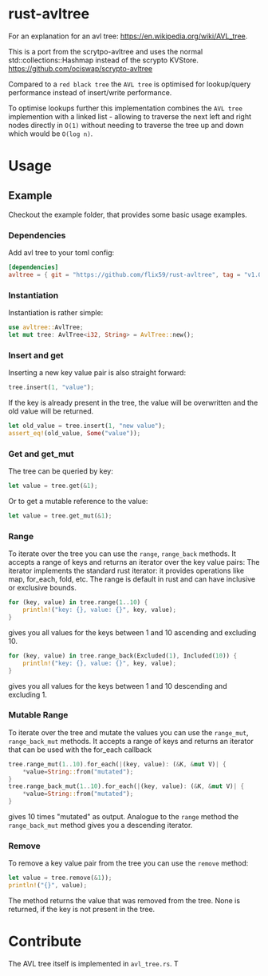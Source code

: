 # rust-avltree

For an explanation for an avl tree: https://en.wikipedia.org/wiki/AVL_tree.

This is a port from the scrytpo-avltree and uses the normal std::collections::Hashmap instead of the scrypto KVStore. https://github.com/ociswap/scrypto-avltree 

Compared to a `red black tree` the `AVL tree` is optimised for lookup/query performance instead of insert/write performance.

To optimise lookups further this implementation combines the `AVL tree` implemention with a linked list - allowing to traverse the next left and right nodes directly in `O(1)` without needing to traverse the tree up and down which would be `O(log n)`.

# Usage

## Example
Checkout the example folder, that provides some basic usage examples.

### Dependencies
Add avl tree to your toml config:
```toml
[dependencies]
avltree = { git = "https://github.com/flix59/rust-avltree", tag = "v1.0.0" }
```

### Instantiation 
Instantiation is rather simple:
```rust
use avltree::AvlTree;
let mut tree: AvlTree<i32, String> = AvlTree::new();
```

### Insert and get
Inserting a new key value pair is also straight forward:
```rust
tree.insert(1, "value");
```
If the key is already present in the tree, the value will be overwritten and the old value will be returned.
```rust
let old_value = tree.insert(1, "new value");
assert_eq!(old_value, Some("value"));
```

### Get and get_mut
The tree can be queried by key:
```rust
let value = tree.get(&1);
```
Or to get a mutable reference to the value:
```rust
let value = tree.get_mut(&1);
```

### Range
To iterate over the tree you can use the `range`, `range_back` methods.
It accepts a range of keys and returns an iterator over the key value pairs:
The iterator implements the standard rust iterator: it provides operations like map, for_each, fold, etc.
The range is default in rust and can have inclusive or exclusive bounds.
```rust
for (key, value) in tree.range(1..10) {
    println!("key: {}, value: {}", key, value);
}
```
gives you all values for the keys between 1 and 10 ascending and excluding 10.
```rust
for (key, value) in tree.range_back(Excluded(1), Included(10)) {
    println!("key: {}, value: {}", key, value);
}
```
gives you all values for the keys between 1 and 10 descending and excluding 1.

### Mutable Range
To iterate over the tree and mutate the values you can use the `range_mut`, `range_back_mut` methods.
It accepts a range of keys and returns an iterator that can be used with the for_each callback
```rust
tree.range_mut(1..10).for_each(|(key, value): (&K, &mut V)| {
    *value=String::from("mutated");
}
tree.range_back_mut(1..10).for_each(|(key, value): (&K, &mut V)| {
    *value=String::from("mutated");
}
```
gives 10 times "mutated" as output.
Analogue to the `range` method the `range_back_mut` method gives you a descending iterator.

### Remove
To remove a key value pair from the tree you can use the `remove` method:
```rust
let value = tree.remove(&1));
println!("{}", value);
```
The method returns the value that was removed from the tree. 
None is returned, if the key is not present in the tree.

# Contribute
The AVL tree itself is implemented in `avl_tree.rs`. T